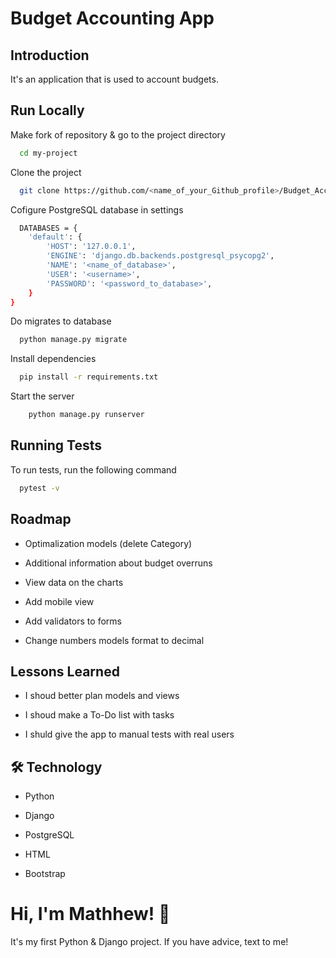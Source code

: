 
# Budget Accounting App



## Introduction

It's an application that is used to account budgets.

## Run Locally


Make fork of repository & go to the project directory

```bash
  cd my-project
```

Clone the project

```bash
  git clone https://github.com/<name_of_your_Github_profile>/Budget_Accounting_App.git
```

Cofigure PostgreSQL database in settings

```bash
  DATABASES = {
    'default': {
        'HOST': '127.0.0.1',
        'ENGINE': 'django.db.backends.postgresql_psycopg2',
        'NAME': '<name_of_database>',
        'USER': '<username>',
        'PASSWORD': '<password_to_database>',
    }
}
```

Do migrates to database

```bash
  python manage.py migrate

```

Install dependencies

```bash
  pip install -r requirements.txt

```

Start the server

```bash
    python manage.py runserver
```


## Running Tests

To run tests, run the following command

```bash
  pytest -v
```


## Roadmap

- Optimalization models (delete Category)

- Additional information about budget overruns

- View data on the charts

- Add mobile view

- Add validators to forms

- Change numbers models format to decimal



## Lessons Learned

- I shoud better plan models and views

- I shoud make a To-Do list with tasks

- I shuld give the app to manual tests with real users

## 🛠 Technology

- Python

- Django 

- PostgreSQL

- HTML

- Bootstrap


# Hi, I'm Mathhew! 👋

It's my first Python & Django project. If you have advice, text to me!